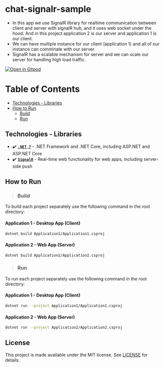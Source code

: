 # chat-signalr-sample

- In this app we use SignalR library for realtime communication between client and server with signalR hub, and it uses web socket under the hood. And in this project application 2 is our server and application 1 is our client. 
- We can have multiple instance for our client (application 1) and all of our instance can comminate with our server.
- SignalR has a scalable mechanism for server and we can scale our server for handling high load traffic.


<a href="https://gitpod.io/#https://github.com/meysamhadeli/chat-signalr-sample"><img alt="Open in Gitpod" src="https://gitpod.io/button/open-in-gitpod.svg"/></a>

# Table of Contents

- [Technologies - Libraries](#technologies---libraries)
- [How to Run](#how-to-run)
  - [Build](#build)
  - [Run](#run)


## Technologies - Libraries

- ✔️ **[`.NET 7`](https://dotnet.microsoft.com/download)** - .NET Framework and .NET Core, including ASP.NET and ASP.NET Core
- ✔️ **[`SignalR`](https://github.com/SignalR/SignalR)** - Real-time web functionality for web apps, including server-side push


## How to Run

> ### Build

To build each project separately use the following command in the root directory: 

#### Application 1 - Desktop App (Client)
```bash
dotnet build Application1/Application1.csproj
```

#### Application 2 - Web App (Server)
```bash
dotnet build Application2/Application2.csproj
```

> ### Run

To run each project separately use the following command in the root directory: 

#### Application 1 - Desktop App (Client)
```bash
dotnet run --project Application1/Application1.csproj
```

#### Application 2 - Web App (Server)
```bash
dotnet run --project Application2/Application2.csproj
```

## License
This project is made available under the MIT license. See [LICENSE](https://github.com/meysamhadeli/chat-signalr-sample/blob/main/LICENSE) for details.
